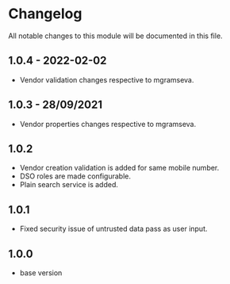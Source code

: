 
# Changelog
All notable changes to this module will be documented in this file.

## 1.0.4 - 2022-02-02

- Vendor validation changes respective to mgramseva.

## 1.0.3 - 28/09/2021

- Vendor properties changes respective to mgramseva.

## 1.0.2

- Vendor creation validation is added for same mobile number.
- DSO roles are made configurable.
- Plain search service is added.

## 1.0.1

- Fixed security issue of untrusted data pass as user input.

## 1.0.0

- base version

